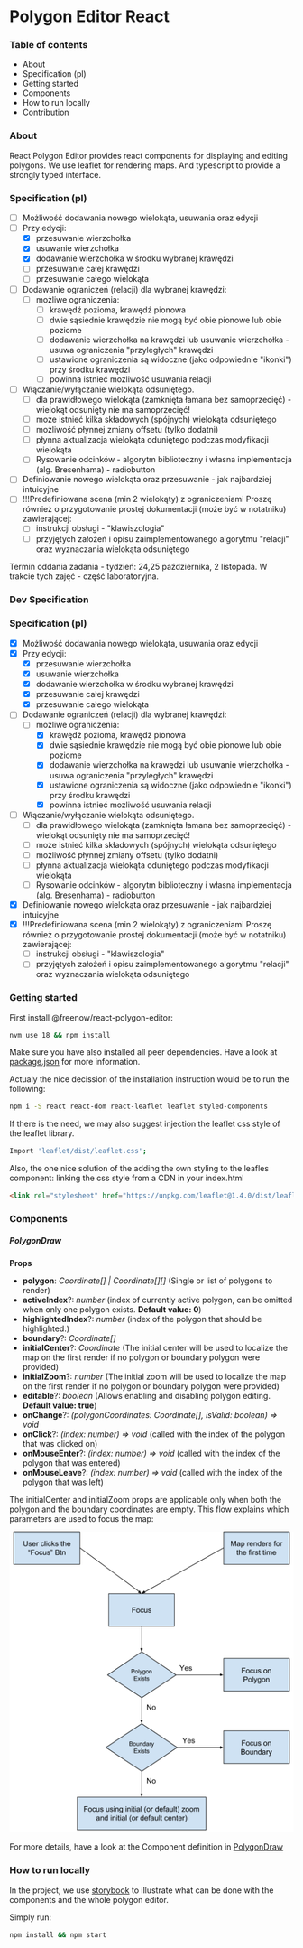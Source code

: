 # Polygon Editor React

### Table of contents

-   About
-   Specification (pl)
-   Getting started
-   Components
-   How to run locally
-   Contribution

### About

React Polygon Editor provides react components for displaying and editing polygons.
We use leaflet for rendering maps. And typescript to provide a strongly typed interface.

### Specification (pl)

- [ ] Możliwość dodawania nowego wielokąta, usuwania oraz edycji
- [ ] Przy edycji:
   - [x] przesuwanie wierzchołka
   - [x] usuwanie wierzchołka
   - [x] dodawanie wierzchołka w środku wybranej krawędzi
   - [ ] przesuwanie całej krawędzi
   - [ ] przesuwanie całego wielokąta
- [ ] Dodawanie ograniczeń (relacji) dla wybranej krawędzi:
   - [ ] możliwe ograniczenia:
      - [ ] krawędź pozioma, krawędź pionowa
      - [ ] dwie sąsiednie krawędzie nie mogą być obie pionowe lub obie poziome
      - [ ] dodawanie wierzchołka na krawędzi lub usuwanie wierzchołka - usuwa ograniczenia "przyległych" krawędzi
      - [ ] ustawione ograniczenia są widoczne (jako odpowiednie "ikonki") przy środku krawędzi
      - [ ] powinna istnieć mozliwość usuwania relacji
- [ ] Włączanie/wyłączanie wielokąta odsuniętego.
   - [ ] dla prawidłowego wielokąta (zamknięta łamana bez samoprzecięć) - wielokąt odsunięty nie ma samoprzecięć!
   - [ ] może istnieć kilka składowych (spójnych) wielokąta odsuniętego
   - [ ] możliwość płynnej zmiany offsetu (tylko dodatni)
   - [ ] płynna aktualizacja wielokąta oduniętego podczas modyfikacji wielokąta
   - [ ] Rysowanie odcinków - algorytm biblioteczny i własna implementacja (alg. Bresenhama) - radiobutton
- [ ] Definiowanie nowego wielokąta oraz przesuwanie - jak najbardziej intuicyjne
- [ ] !!!Predefiniowana scena (min 2 wielokąty) z ograniczeniami
Proszę również o przygotowanie prostej dokumentacji (może być w notatniku) zawierającej:
   - [ ] instrukcji obsługi - "klawiszologia"
   - [ ] przyjętych założeń i opisu zaimplementowanego algorytmu "relacji" oraz wyznaczania wielokąta odsuniętego

Termin oddania zadania - tydzień: 24,25 października, 2 listopada. W trakcie tych zajęć - część laboratoryjna.

### Dev Specification 

### Specification (pl)

- [x] Możliwość dodawania nowego wielokąta, usuwania oraz edycji
- [x] Przy edycji:
   - [x] przesuwanie wierzchołka
   - [x] usuwanie wierzchołka
   - [x] dodawanie wierzchołka w środku wybranej krawędzi
   - [x] przesuwanie całej krawędzi
   - [x] przesuwanie całego wielokąta
- [ ] Dodawanie ograniczeń (relacji) dla wybranej krawędzi:
   - [ ] możliwe ograniczenia:
      - [X] krawędź pozioma, krawędź pionowa
      - [X] dwie sąsiednie krawędzie nie mogą być obie pionowe lub obie poziome
      - [X] dodawanie wierzchołka na krawędzi lub usuwanie wierzchołka - usuwa ograniczenia "przyległych" krawędzi
      - [X] ustawione ograniczenia są widoczne (jako odpowiednie "ikonki") przy środku krawędzi
      - [X] powinna istnieć mozliwość usuwania relacji
- [ ] Włączanie/wyłączanie wielokąta odsuniętego.
   - [ ] dla prawidłowego wielokąta (zamknięta łamana bez samoprzecięć) - wielokąt odsunięty nie ma samoprzecięć!
   - [ ] może istnieć kilka składowych (spójnych) wielokąta odsuniętego
   - [ ] możliwość płynnej zmiany offsetu (tylko dodatni)
   - [ ] płynna aktualizacja wielokąta oduniętego podczas modyfikacji wielokąta
   - [ ] Rysowanie odcinków - algorytm biblioteczny i własna implementacja (alg. Bresenhama) - radiobutton
- [x] Definiowanie nowego wielokąta oraz przesuwanie - jak najbardziej intuicyjne
- [x] !!!Predefiniowana scena (min 2 wielokąty) z ograniczeniami
Proszę również o przygotowanie prostej dokumentacji (może być w notatniku) zawierającej:
   - [ ] instrukcji obsługi - "klawiszologia"
   - [ ] przyjętych założeń i opisu zaimplementowanego algorytmu "relacji" oraz wyznaczania wielokąta odsuniętego

### Getting started

First install @freenow/react-polygon-editor:

```bash
nvm use 18 && npm install
```

Make sure you have also installed all peer dependencies. Have a look at [package.json](package.json) for more information.

Actualy the nice decission of the installation instruction would be to run the following:
```bash
npm i -S react react-dom react-leaflet leaflet styled-components
```

If there is the need, we may also suggest injection the leaflet css style of the leaflet library.

```bash
Import 'leaflet/dist/leaflet.css';
```

Also, the one nice solution of the adding the own styling to the leafles component: linking the css style from a CDN in your index.html

```html
<link rel="stylesheet" href="https://unpkg.com/leaflet@1.4.0/dist/leaflet.css" />
```

### Components

##### PolygonDraw

**Props**

-   **polygon**: _Coordinate[] | Coordinate[][]_ (Single or list of polygons to render)
-   **activeIndex**?: _number_ (index of currently active polygon, can be omitted when only one polygon exists. **Default value: 0**)
-   **highlightedIndex**?: _number_ (index of the polygon that should be highlighted.)
-   **boundary**?: _Coordinate[]_
-   **initialCenter**?: _Coordinate_ (The initial center will be used to localize the map on the first render if no polygon or boundary polygon were provided)
-   **initialZoom**?: _number_ (The initial zoom will be used to localize the map on the first render if no polygon or boundary polygon were provided)
-   **editable**?: _boolean_ (Allows enabling and disabling polygon editing. **Default value: true**)
-   **onChange**?: _(polygonCoordinates: Coordinate[], isValid: boolean) => void_
-   **onClick**?: _(index: number) => void_ (called with the index of the polygon that was clicked on)
-   **onMouseEnter**?: _(index: number) => void_ (called with the index of the polygon that was entered)
-   **onMouseLeave**?: _(index: number) => void_ (called with the index of the polygon that was left)

The initialCenter and initialZoom props are applicable only when both the polygon and the boundary coordinates are empty.
This flow explains which parameters are used to focus the map:

![Focus flow](map_focus_flow.png)

For more details, have a look at the Component definition in [PolygonDraw](src/PolygonDraw/PolygonDraw.tsx)

### How to run locally

In the project, we use [storybook](https://storybook.js.org/) to illustrate what can be done with the components and the whole polygon editor.

Simply run:

```bash
npm install && npm start
```

